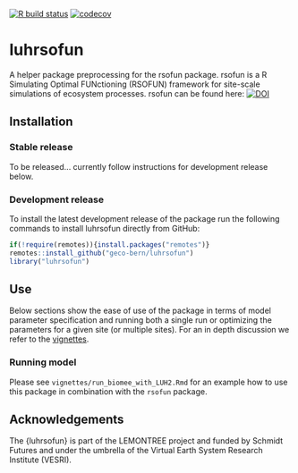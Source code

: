 [![R build status](https://github.com/geco-bern/luhrsofun/workflows/R-CMD-check/badge.svg)](https://github.com/geco-bern/luhrsofun/actions)
[![codecov](https://codecov.io/gh/geco-bern/luhrsofun/branch/master/graph/badge.svg)](https://app.codecov.io/gh/geco-bern/luhrsofun)

# luhrsofun

A helper package preprocessing for the rsofun package. 
rsofun is a R Simulating Optimal FUNctioning (RSOFUN) framework for site-scale simulations of ecosystem processes. 
rsofun can be found here: [![DOI](https://zenodo.org/badge/DOI/10.5281/zenodo.3712928.svg)](https://doi.org/10.5281/zenodo.3712928)

## Installation

### Stable release

To be released... currently follow instructions for development release below.

### Development release

To install the latest development release of the package run the following commands to install luhrsofun directly from GitHub:

``` r
if(!require(remotes)){install.packages("remotes")}
remotes::install_github("geco-bern/luhrsofun")
library("luhrsofun")
```

## Use

Below sections show the ease of use of the package in terms of model parameter specification and running both a single run or optimizing the parameters for a given site (or multiple sites). For an in depth discussion we refer to the [vignettes](https://geco-bern.github.io/luhrsofun/articles/).

### Running model

Please see `vignettes/run_biomee_with_LUH2.Rmd` for an example how to use this package in combination with the `rsofun` package.

## Acknowledgements

The {luhrsofun} is part of the LEMONTREE project and funded by Schmidt Futures and under the umbrella of the Virtual Earth System Research Institute (VESRI). 

